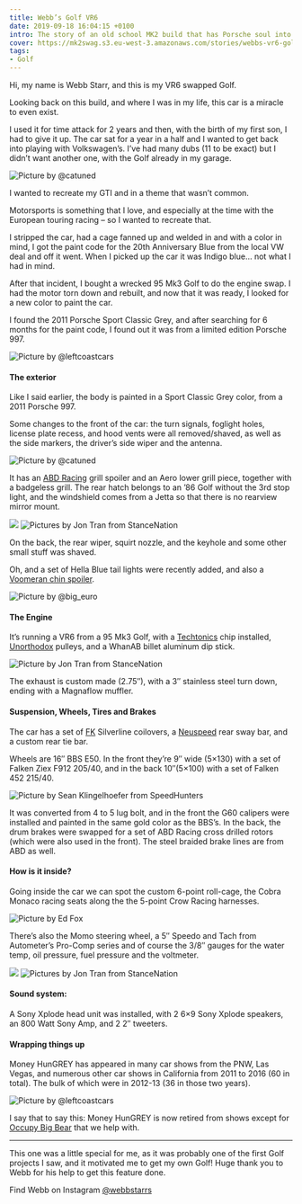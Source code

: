 ```yaml
---
title: Webb’s Golf VR6
date: 2019-09-18 16:04:15 +0100
intro: The story of an old school MK2 build that has Porsche soul into it.
cover: https://mk2swag.s3.eu-west-3.amazonaws.com/stories/webbs-vr6-golf-cover.jpg
tags:
- Golf
---
```


Hi, my name is Webb Starr, and this is my VR6 swapped Golf.

Looking back on this build, and where I was in my life, this car is a miracle to even exist.

I used it for time attack for 2 years and then, with the birth of my first son, I had to give it up. The car sat for a year in a half and I wanted to get back into playing with Volkswagen’s. I’ve had many dubs (11 to be exact) but I didn’t want another one, with the Golf already in my garage.

![Picture by @catuned](https://mk2swag.s3.eu-west-3.amazonaws.com/stories/webbs-vr6-golf-intro.jpeg)

I wanted to recreate my GTI and in a theme that wasn’t common.

Motorsports is something that I love, and especially at the time with the European touring racing – so I wanted to recreate that.

I stripped the car, had a cage fanned up and welded in and with a color in mind, I got the paint code for the 20th Anniversary Blue from the local VW deal and off it went. When I picked up the car it was Indigo blue… not what I had in mind.

After that incident, I bought a wrecked 95 Mk3 Golf to do the engine swap. I had the motor torn down and rebuilt, and now that it was ready, I looked for a new color to paint the car.

I found the 2011 Porsche Sport Classic Grey, and after searching for 6 months for the paint code, I found out it was from a limited edition Porsche 997.

![Picture by @leftcoastcars](https://mk2swag.s3.eu-west-3.amazonaws.com/stories/webbs-vr6-golf-intro-2.jpg)


#### The exterior
Like I said earlier, the body is painted in a Sport Classic Grey color, from a 2011 Porsche 997.

Some changes to the front of the car: the turn signals, foglight holes, license plate recess, and hood vents were all removed/shaved, as well as the side markers, the driver’s side wiper and the antenna.

![Picture by @catuned](https://mk2swag.s3.eu-west-3.amazonaws.com/stories/webbs-vr6-golf-exterior-1.jpeg)

It has an [ABD Racing](https://www.abdracing.com/) grill spoiler and an Aero lower grill piece, together with a badgeless grill. The rear hatch belongs to an ’86 Golf without the 3rd stop light, and the windshield comes from a Jetta so that there is no rearview mirror mount.

![](https://mk2swag.s3.eu-west-3.amazonaws.com/stories/webbs-vr6-golf-exterior-2.jpg)
![Pictures by Jon Tran from StanceNation](https://mk2swag.s3.eu-west-3.amazonaws.com/stories/webbs-vr6-golf-exterior-3.jpg)

On the back, the rear wiper, squirt nozzle, and the keyhole and some other small stuff was shaved.

Oh, and a set of Hella Blue tail lights were recently added, and also a [Voomeran chin spoiler](http://www.voomeran.jp/product/golf2/front_lip2.html).

![Picture by @big_euro](https://mk2swag.s3.eu-west-3.amazonaws.com/stories/webbs-vr6-golf-exterior-4.jpg)


#### The Engine
It’s running a VR6 from a 95 Mk3 Golf, with a [Techtonics](https://www.techtonicstuning.com/) chip installed, [Unorthodox](https://www.unorthodoxracing.com/) pulleys, and a WhanAB billet aluminum dip stick.

![Picture by Jon Tran from StanceNation](https://mk2swag.s3.eu-west-3.amazonaws.com/stories/webbs-vr6-golf-engine.jpg)

The exhaust is custom made (2.75″), with a 3″ stainless steel turn down, ending with a Magnaflow muffler.


#### Suspension, Wheels, Tires and Brakes
The car has a set of [FK](https://www.fk-shop.de/) Silverline coilovers, a [Neuspeed](https://www.neuspeed.com/) rear sway bar, and a custom rear tie bar.

Wheels are 16″ BBS E50. In the front they’re 9″ wide (5×130) with a set of Falken Ziex F912 205/40, and in the back 10″(5×100) with a set of Falken 452 215/40.

![Picture by Sean Klingelhoefer from SpeedHunters](https://mk2swag.s3.eu-west-3.amazonaws.com/stories/webbs-vr6-golf-wheels.jpg)

It was converted from 4 to 5 lug bolt, and in the front the G60 calipers were installed and painted in the same gold color as the BBS’s. In the back, the drum brakes were swapped for a set of ABD Racing cross drilled rotors (which were also used in the front). The steel braided brake lines are from ABD as well.


#### How is it inside?
Going inside the car we can spot the custom 6-point roll-cage, the Cobra Monaco racing seats along the the 5-point Crow Racing harnesses.

![Picture by Ed Fox](https://mk2swag.s3.eu-west-3.amazonaws.com/stories/webbs-vr6-golf-inside-1.jpeg)

There’s also the Momo steering wheel, a 5″ Speedo and Tach from Autometer’s Pro-Comp series and of course the 3/8″ gauges for the water temp, oil pressure, fuel pressure and the voltmeter.

![](https://mk2swag.s3.eu-west-3.amazonaws.com/stories/webbs-vr6-golf-inside-2.jpg)
![Pictures by Jon Tran from StanceNation](https://mk2swag.s3.eu-west-3.amazonaws.com/stories/webbs-vr6-golf-inside-3.jpg)

#### Sound system:
A Sony Xplode head unit was installed, with 2 6×9 Sony Xplode speakers, an 800 Watt Sony Amp, and 2 2″ tweeters.


#### Wrapping things up
Money HunGREY has appeared in many car shows from the PNW, Las Vegas, and numerous other car shows in California from 2011 to 2016 (60 in total). The bulk of which were in 2012-13 (36 in those two years).

![Picture by @leftcoastcars](https://mk2swag.s3.eu-west-3.amazonaws.com/stories/webbs-vr6-golf-conclusion-1.jpg)

I say that to say this: Money HunGREY is now retired from shows except for [Occupy Big Bear](https://www.facebook.com/OccupyBigBear/) that we help with.

---

This one was a little special for me, as it was probably one of the first Golf projects I saw, and it motivated me to get my own Golf! Huge thank you to Webb for his help to get this feature done.

Find Webb on Instagram [@webbstarrs](https://www.instagram.com/webbstarrs/)